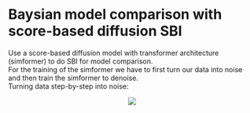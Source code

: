 # Baysian model comparison with score-based diffusion SBI

Use a score-based diffusion model with transformer architecture (simformer) to do SBI for model comparison. <br>
For the training of the simformer we have to first turn our data into noise and then train the simformer to denoise. <br>
Turning data step-by-step into noise: <br>

<p align="center">
  <img src="simformer/plots/theta_to_noise.gif" />
</p>